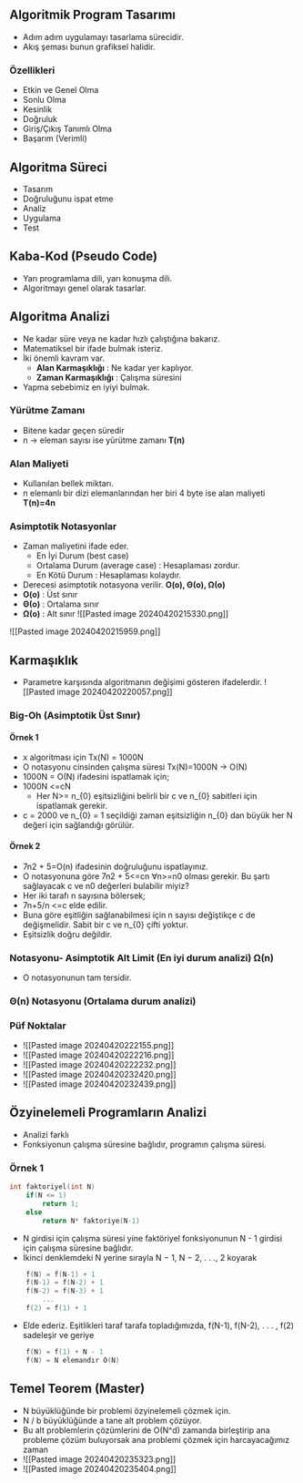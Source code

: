 ## Algoritmik Program Tasarımı
- Adım adım uygulamayı tasarlama sürecidir.
- Akış şeması bunun grafiksel halidir.
### Özellikleri
- Etkin ve Genel Olma
- Sonlu Olma
- Kesinlik
- Doğruluk
- Giriş/Çıkış Tanımlı Olma
- Başarım (Verimli)
## Algoritma Süreci
- Tasarım
- Doğruluğunu ispat etme
- Analiz
- Uygulama
- Test
## Kaba-Kod (Pseudo Code)
- Yarı programlama dili, yarı konuşma dili.
- Algoritmayı genel olarak tasarlar.
## Algoritma Analizi
- Ne kadar süre veya ne kadar hızlı çalıştığına bakarız.
- Matematiksel bir ifade bulmak isteriz.
- İki önemli kavram var.
	- **Alan Karmaşıklığı** : Ne kadar yer kaplıyor.
	- **Zaman Karmaşıklığı** : Çalışma süresini
- Yapma sebebimiz en iyiyi bulmak.
### Yürütme Zamanı
- Bitene kadar geçen süredir
- n -> eleman sayısı ise yürütme zamanı **T(n)**
### Alan Maliyeti
- Kullanılan bellek miktarı.
- n elemanlı bir dizi elemanlarından her biri 4 byte ise alan maliyeti **T(n)=4n**
### Asimptotik Notasyonlar
- Zaman maliyetini ifade eder.
	- En İyi Durum (best case)
	- Ortalama Durum (average case) : Hesaplaması zordur.
	- En Kötü Durum : Hesaplaması kolaydır.
- Derecesi asimptotik notasyona verilir. **O(o),  Θ(o), Ω(o)** 
- **O(o)** : Üst sınır
- **Θ(o)** : Ortalama sınır
-  **Ω(o)** : Alt sınır
![[Pasted image 20240420215330.png]]

![[Pasted image 20240420215959.png]]

## Karmaşıklık
- Parametre karşısında algoritmanın değişimi gösteren ifadelerdir.
![[Pasted image 20240420220057.png]]

### Big-Oh (Asimptotik Üst Sınır)
#### Örnek 1
- x algoritması için Tx(N) = 1000N
- O notasyonu cinsinden çalışma süresi Tx(N)=1000N -> O(N)
- 1000N = O(N) ifadesini ispatlamak için;
- 1000N <=cN  
	- Her N>= n_{0}  eşitsizliğini belirli bir c ve n_{0} sabitleri için ispatlamak gerekir.
- c = 2000 ve n_{0} = 1 seçildiği zaman eşitsizliğin n_{0} dan büyük her N değeri için sağlandığı görülür.
#### Örnek 2 
- 7n2 + 5=O(n) ifadesinin doğruluğunu ispatlayınız. 
- O notasyonuna göre 7n2 + 5<=cn ∀n>=n0 olması gerekir. Bu şartı sağlayacak c ve n0 değerleri bulabilir miyiz? 
- Her iki tarafı n sayısına bölersek; 
- 7n+5/n <=c elde edilir. 
- Buna göre eşitliğin sağlanabilmesi için n sayısı değiştikçe c de değişmelidir. Sabit bir c ve n_{0} çifti yoktur. 
- Eşitsizlik doğru değildir.

### Notasyonu- Asimptotik Alt Limit (En iyi durum analizi) Ω(n)
- O notasyonunun tam tersidir.
### Θ(n) Notasyonu (Ortalama durum analizi)
### Püf Noktalar
- ![[Pasted image 20240420222155.png]] 
- ![[Pasted image 20240420222216.png]]
- ![[Pasted image 20240420222232.png]]
- ![[Pasted image 20240420232420.png]]
- ![[Pasted image 20240420232439.png]]
## Özyinelemeli Programların Analizi
- Analizi farklı
- Fonksiyonun çalışma süresine bağlıdır, programın çalışma süresi.
### Örnek 1
```c
int faktoriyel(int N)
	if(N <= 1)
		return 1;
	else 
		return N* faktoriye(N-1)
```
- N girdisi için çalışma süresi yine faktöriyel fonksiyonunun N - 1 girdisi için çalışma süresine bağlıdır.
- İkinci denklemdeki N yerine sırayla N − 1, N − 2, . . ., 2 koyarak
```c
	f(N) = f(N-1) + 1
	f(N-1) = f(N-2) + 1
	f(N-2) = f(N-3) + 1
		...
	f(2) = f(1) + 1
```
- Elde ederiz. Eşitlikleri taraf tarafa topladığımızda, f(N-1), f(N-2), . . . , f(2) sadeleşir ve geriye
```c
	f(N) = f(1) + N - 1
	f(N) = N elemandır O(N)
```

## Temel Teorem (Master)
- N büyüklüğünde bir problemi özyinelemeli çözmek için.
- N / b büyüklüğünde a tane alt problem çözüyor.
- Bu alt problemlerin çözümlerini de O(N^d) zamanda birleştirip ana probleme çözüm buluyorsak ana problemi çözmek için harcayacağımız zaman 
- ![[Pasted image 20240420235323.png]]
- ![[Pasted image 20240420235404.png]]

